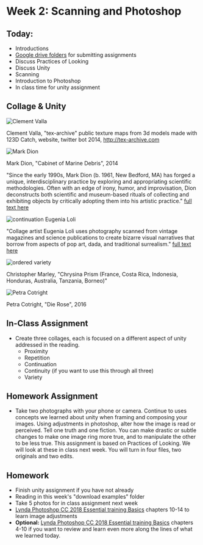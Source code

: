 # Week 2: Scanning and Photoshop

## Today:
- Introductions
- [Google drive folders](https://drive.google.com/drive/u/1/folders/1sBC3zTkl3oXMMkQ0sMqz_QYo2RVD4wWJ) for submitting assignments
- Discuss Practices of Looking
- Discuss Unity
- Scanning
- Introduction to Photoshop
- In class time for unity assignment

## Collage & Unity

![Clement Valla](http://clementvalla.com/wp-content/uploads/2015/02/688272_tex_0-600x600.jpg)

Clement Valla, "tex-archive"
public texture maps from 3d models made with 123D Catch, website, twitter bot
2014, http://tex-archive.com


![Mark Dion](https://www.icaboston.org/sites/default/files/styles/original_crop_height/public/dioncabinetofmarinedebris.jpg?itok=Q8HHDCTU)

Mark Dion, "Cabinet of Marine Debris", 2014

"Since the early 1990s, Mark Dion (b. 1961, New Bedford, MA) has forged a unique, interdisciplinary practice by exploring and appropriating scientific methodologies. Often with an edge of irony, humor, and improvisation, Dion deconstructs both scientific and museum-based rituals of collecting and exhibiting objects by critically adopting them into his artistic practice." [full text here](https://www.icaboston.org/exhibitions/mark-dion-misadventures-21st-century-naturalist)

![continuation](https://www.thisiscolossal.com/wp-content/uploads/2014/10/loli-5.jpg)
Eugenia Loli

"Collage artist Eugenia Loli uses photography scanned from vintage magazines and science publications to create bizarre visual narratives that borrow from aspects of pop art, dada, and traditional surrealism." [full text here](https://www.thisiscolossal.com/2014/10/surreal-collages-by-eugenia-loli/)

![ordered variety](https://i0.wp.com/www.brainpickings.org/wp-content/uploads/2015/07/biophilia_marley11.jpg?zoom=2&w=680&ssl=1)

 Christopher Marley, "Chrysina Prism (France, Costa Rica, Indonesia, Honduras, Australia, Tanzania, Borneo)"

![Petra Cotright](https://img.artrabbit.com/events/petra-cortright-die-rose/images/S2baH6CWh6JN/1500x843/all-gold-everything-still3.webp)

Petra Cotright, "Die Rose", 2016


## In-Class Assignment
- Create three collages, each is focused on a different aspect of unity addressed in the reading.
  - Proximity
  - Repetition
  - Continuation
  - Continuity (if you want to use this through all three)
  - Variety

## Homework Assignment
- Take two photographs with your phone or camera. Continue to uses concepts we learned about unity when framing and composing your images. Using adjustments in photoshop, alter how the image is read or perceived. Tell one truth and one fiction. You can make drastic or subtle changes to make one image ring more true, and to manipulate the other to be less true. This assignment is based on Practices of Looking. We will look at these in class next week. You will turn in four files, two originals and two edits.

## Homework
- Finish unity assignment if you have not already
- Reading in this week's "download examples" folder
- Take 5 photos for in class assignment next week
- [Lynda Photoshop CC 2018 Essential training Basics](https://www.lynda.com/Photoshop-tutorials/Photoshop-CC-2018-Essential-Training-Basics/625922-2.html)  chapters 10-14 to learn image adjustments
- **Optional:** [Lynda Photoshop CC 2018 Essential training Basics](https://www.lynda.com/Photoshop-tutorials/Photoshop-CC-2018-Essential-Training-Basics/625922-2.html)  chapters 4-10 if you want to review and learn even more along the lines of what we learned today.
